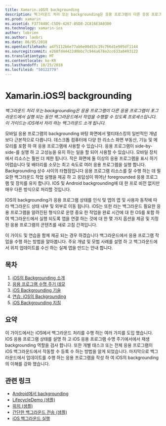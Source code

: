 ```yaml
---
title: Xamarin.iOS의 backgrounding
description: 백그라운드 처리 또는 backgrounding은 응용 프로그램이 다른 응용 프로그램이 포그라운드에서 실행 되는 동안 백그라운드에서 작업을 수행할 수 있도록 프로세스입니다. 이 가이드는 iOS에서 처리 하는 백그라운드 소개 됩니다.
ms.prod: xamarin
ms.assetid: F377440C-C5D9-4267-85D8-2C816E3A0300
ms.technology: xamarin-ios
author: lobrien
ms.author: laobri
ms.date: 06/05/2018
ms.openlocfilehash: a4f5112b6e77ab6e00453c19c766d1e905df1144
ms.sourcegitcommit: e268fd44422d0bbc7c944a678e2cc633a0493122
ms.translationtype: MT
ms.contentlocale: ko-KR
ms.lasthandoff: 10/25/2018
ms.locfileid: "50122779"
---
```

# <a name="backgrounding-in-xamarinios"></a>Xamarin.iOS의 backgrounding

_백그라운드 처리 또는 backgrounding은 응용 프로그램이 다른 응용 프로그램이 포그라운드에서 실행 되는 동안 백그라운드에서 작업을 수행할 수 있도록 프로세스입니다. 이 가이드는 iOS에서 처리 하는 백그라운드 소개 됩니다._

모바일 응용 프로그램의 backgrounding 바탕 화면에서 멀티태스킹의 일반적인 개념 보다 근본적으로 다릅니다. 데스크톱 컴퓨터에 다양 한 리소스 화면 부동산, 기능 및 메모리를 포함 하 여 응용 프로그램에 사용할 수 있습니다. 응용 프로그램이 side-by-side-를 실행 하 고 고성능을 유지 하는 일을 할 되어 사용할 수 있습니다. 모바일 장치에서 리소스는 훨씬 더 제한 됩니다. 작은 화면에 둘 이상의 응용 프로그램을 표시 하기 어렵습니다 및 배터리를 소모는 최고 속도로 여러 응용 프로그램을 실행 합니다. Backgrounding 상수 사이의 타협점입니다 응용 프로그램 리소스를 잘 수행 하는 데 필요한 백그라운드 작업 실행을 제공 하 고 응답성이 뛰어난 foregrounded 응용 프로그램 및 장치를 유지 합니다. IOS 및 Android backgrounding에 대 한 프로 비전 없지만 매우 다른 방식으로 처리할 것입니다.

IOS의 backgrounding가 응용 프로그램 상태를 인식 및 앱의 앱 및 사용자 동작에 따라 백그라운드 상태 내부 및 외부로 이동 됩니다. iOS는 또한 라는 백그라운드 필요한 응용 프로그램을 알려진된 형식으로 운영 중요 한 작업을 완료 시간에 대 한 OS를 포함 하 여 백그라운드에서 실행 되도록 앱을 연결 하는 것에 대 한 몇 가지 옵션을 제공 및 지정 된 응용 프로그램의 콘텐츠를 새로 고침 간격입니다.

이 가이드 및 연습을 함께 제공 되는 경우 하겠습니다 백그라운드에서 응용 프로그램 작업을 수행 하는 방법을 알아봅니다. 주요 개념 및 모범 사례를 설명 하 고 백그라운드에서 위치 업데이트를 수신 하는 실제 앱을 만드는 안내 합니다.

## <a name="contents"></a>목차

1.  [iOS의 Backgrounding 소개](~/ios/app-fundamentals/backgrounding/introduction-to-backgrounding-in-ios.md)
1.  [응용 프로그램 수명 주기 데모](~/ios/app-fundamentals/backgrounding/application-lifecycle-demo.md)
1.  [iOS Backgrounding 기술](~/ios/app-fundamentals/backgrounding/ios-backgrounding-techniques/index.md)
1.  [연습: iOS의 Backgrounding](~/ios/app-fundamentals/backgrounding/ios-backgrounding-walkthroughs/index.md)
1.  [iOS Backgrounding 지침](~/ios/app-fundamentals/backgrounding/ios-backgrounding-guidance.md)

## <a name="summary"></a>요약

이 가이드에서는 iOS에서 백그라운드 처리를 수행 하는 여러 가지를 도입 했습니다. IOS 응용 프로그램 상태를 설명 하 고 iOS 응용 프로그램 수명 주기에서에서 재생 backgrounding 역할을 검사 합니다. 또한 개별 태스크 또는 전체 응용 프로그램이 iOS 백그라운드에서 작동할 수 등록 수 하는 방법을 알게 되었습니다. 마지막으로 백그라운드에서 업데이트를 수행 하는 응용 프로그램을 작성 하 여 iOS의 backgrounding의 이해를 강화 했습니다.



## <a name="related-links"></a>관련 링크

- [Android에서 backgrounding](~/android/app-fundamentals/services/index.md)
- [LifecycleDemo (샘플)](https://developer.xamarin.com/samples/monotouch/LifecycleDemo/)
- [위치 (샘플)](https://developer.xamarin.com/samples/monotouch/Location/)
- [간단한 백그라운드 전송 (샘플)](https://developer.xamarin.com/samples/monotouch/SimpleBackgroundTransfer/)
- [iOS 백그라운드 실행](https://developer.apple.com/library/ios/documentation/iPhone/Conceptual/iPhoneOSProgrammingGuide/BackgroundExecution/BackgroundExecution.html)
